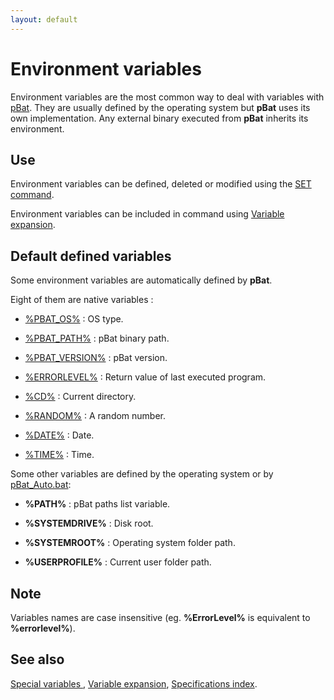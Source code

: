 ```yaml
---
layout: default
---
```

# Environment variables

Environment variables are the most common way to deal with variables with 
[pBat](../pbat). They are usually defined by the operating system but 
**pBat** uses its own implementation. Any external binary executed from 
**pBat** inherits its environment.

## Use

Environment variables can be defined, deleted or modified using the [SET 
command](../set).

Environment variables can be included in command using [Variable 
expansion](exp).

## Default defined variables

Some environment variables are automatically defined by **pBat**.

Eight of them are native variables :

* [%PBAT\_OS%](../pbatvar) : OS type.

* [%PBAT\_PATH%](../pbatvar) : pBat binary path.

* [%PBAT\_VERSION%](../pbatvar) : pBat version.

* [%ERRORLEVEL%](../errorlevel) : Return value of last executed program.

* [%CD%](../cd) : Current directory.

* [%RANDOM%](../random) : A random number.

* [%DATE%](../time) : Date.

* [%TIME%](../time) : Time.

Some other variables are defined by the operating system or by 
[pBat\_Auto.bat](../pbatauto):

* **%PATH%** : pBat paths list variable.

* **%SYSTEMDRIVE%** : Disk root.

* **%SYSTEMROOT%** : Operating system folder path. 

* **%USERPROFILE%** : Current user folder path.

## Note

Variables names are case insensitive \(eg. **%ErrorLevel%** is equivalent to 
**%errorlevel%**\).

## See also

[Special variables ](xvar), [Variable expansion](exp), [Specifications 
index](index). 

